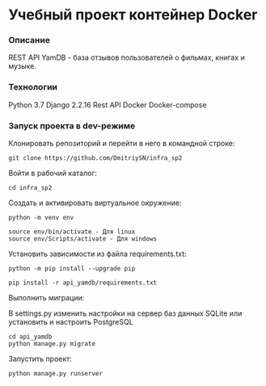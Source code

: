 # Учебный проект контейнер Docker

### Описание
REST API YamDB - база отзывов пользователей о фильмах, книгах и музыке.

### Технологии
Python 3.7
Django 2.2.16
Rest API
Docker
Docker-compose

### Запуск проекта в dev-режиме

Клонировать репозиторий и перейти в него в командной строке:

```
git clone https://github.com/DmitriySN/infra_sp2
```

Войти в рабочий каталог:

```
cd infra_sp2
```

Cоздать и активировать виртуальное окружение:

```
python -m venv env
```

```
source env/bin/activate - Для linux
source env/Scripts/activate - Для windows
```

Установить зависимости из файла requirements.txt:

```
python -m pip install --upgrade pip
```

```
pip install -r api_yamdb/requirements.txt
```

Выполнить миграции:

В settings.py изменить настройки на сервер баз данных SQLite или установить и настроить PostgreSQL

```
cd api_yamdb
python manage.py migrate
```

Запустить проект:

```
python manage.py runserver
```
